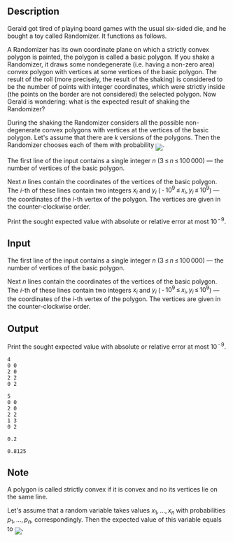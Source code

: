 ## Description

<div><p>Gerald got tired of playing board games with the usual six-sided die, and he bought a toy called Randomizer. It functions as follows.</p><p>A Randomizer has its own coordinate plane on which a strictly convex polygon is painted, the polygon is called a <span class="tex-font-style-bf">basic polygon</span>. If you shake a Randomizer, it draws some nondegenerate (i.e. having a non-zero area) convex polygon with vertices at some vertices of the <span class="tex-font-style-bf">basic polygon</span>. The result of the roll (more precisely, the result of the shaking) is considered to be the number of points with integer coordinates, which were strictly inside (the points on the border are not considered) the selected polygon. Now Gerald is wondering: what is the expected result of shaking the Randomizer?</p><p>During the shaking the Randomizer considers all the possible non-degenerate convex polygons with vertices at the vertices of the <span class="tex-font-style-bf">basic polygon</span>. Let's assume that there are <span class="tex-span"><i>k</i></span> versions of the polygons. Then the Randomizer chooses each of them with probability <img align="middle" class="tex-formula" src="file://jJdMnlO6.png" style="max-width: 100.0%;max-height: 100.0%;">.</p></div><div class="input-specification"><p>The first line of the input contains a single integer <span class="tex-span"><i>n</i></span> (<span class="tex-span">3 ≤ <i>n</i> ≤ 100 000</span>) — the number of vertices of the basic polygon. </p><p>Next <span class="tex-span"><i>n</i></span> lines contain the coordinates of the vertices of the basic polygon. The <span class="tex-span"><i>i</i></span>-th of these lines contain two integers <span class="tex-span"><i>x</i><sub class="lower-index"><i>i</i></sub></span> and <span class="tex-span"><i>y</i><sub class="lower-index"><i>i</i></sub></span> (<span class="tex-span"> - 10<sup class="upper-index">9</sup> ≤ <i>x</i><sub class="lower-index"><i>i</i></sub>, <i>y</i><sub class="lower-index"><i>i</i></sub> ≤ 10<sup class="upper-index">9</sup></span>) — the coordinates of the <span class="tex-span"><i>i</i></span>-th vertex of the polygon. The vertices are given in the counter-clockwise order.</p></div><div class="output-specification"><p>Print the sought expected value with absolute or relative error at most <span class="tex-span">10<sup class="upper-index"> - 9</sup></span>.</p></div>

## Input

<p>The first line of the input contains a single integer <span class="tex-span"><i>n</i></span> (<span class="tex-span">3 ≤ <i>n</i> ≤ 100 000</span>) — the number of vertices of the basic polygon. </p><p>Next <span class="tex-span"><i>n</i></span> lines contain the coordinates of the vertices of the basic polygon. The <span class="tex-span"><i>i</i></span>-th of these lines contain two integers <span class="tex-span"><i>x</i><sub class="lower-index"><i>i</i></sub></span> and <span class="tex-span"><i>y</i><sub class="lower-index"><i>i</i></sub></span> (<span class="tex-span"> - 10<sup class="upper-index">9</sup> ≤ <i>x</i><sub class="lower-index"><i>i</i></sub>, <i>y</i><sub class="lower-index"><i>i</i></sub> ≤ 10<sup class="upper-index">9</sup></span>) — the coordinates of the <span class="tex-span"><i>i</i></span>-th vertex of the polygon. The vertices are given in the counter-clockwise order.</p>

## Output

<p>Print the sought expected value with absolute or relative error at most <span class="tex-span">10<sup class="upper-index"> - 9</sup></span>.</p>





```input1
4
0 0
2 0
2 2
0 2

```




```input2
5
0 0
2 0
2 2
1 3
0 2

```




```output1
0.2

```




```output2
0.8125

```



## Note

<p>A polygon is called strictly convex if it is convex and no its vertices lie on the same line.</p><p>Let's assume that a random variable takes values <span class="tex-span"><i>x</i><sub class="lower-index">1</sub>, ..., <i>x</i><sub class="lower-index"><i>n</i></sub></span> with probabilities <span class="tex-span"><i>p</i><sub class="lower-index">1</sub>, ..., <i>p</i><sub class="lower-index"><i>n</i></sub></span>, correspondingly. Then the expected value of this variable equals to <img align="middle" class="tex-formula" src="file://wW62eAN2.png" style="max-width: 100.0%;max-height: 100.0%;">.</p>
